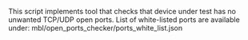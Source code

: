 This script implements tool that checks that device under test has no
unwanted TCP/UDP open ports.
List of white-listed ports are available under: mbl/open_ports_checker/ports_white_list.json
